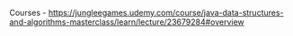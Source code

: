 Courses -
https://jungleegames.udemy.com/course/java-data-structures-and-algorithms-masterclass/learn/lecture/23679284#overview
